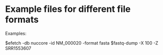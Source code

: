 # Example files for different file formats

Examples: 

$efetch -db nuccore -id NM_000020 -format fasta 
$fastq-dump -X 100 -Z SRR1553607
